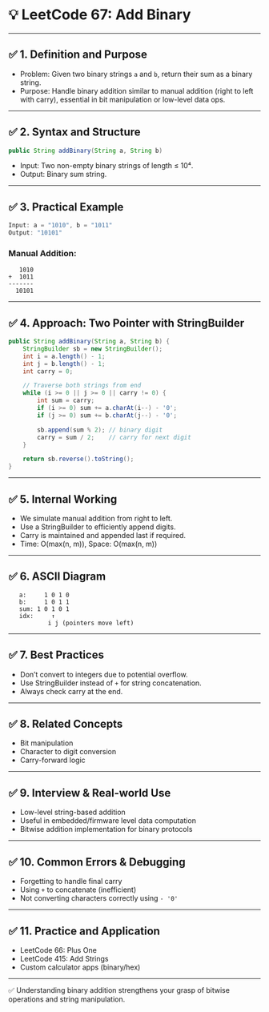 # 💡 LeetCode 67: Add Binary

---

## ✅ 1. Definition and Purpose

- Problem: Given two binary strings `a` and `b`, return their sum as a binary string.
- Purpose: Handle binary addition similar to manual addition (right to left with carry), essential in bit manipulation or low-level data ops.

---

## ✅ 2. Syntax and Structure

```java
public String addBinary(String a, String b)
```
- Input: Two non-empty binary strings of length ≤ 10⁴.
- Output: Binary sum string.

---

## ✅ 3. Practical Example

```java
Input: a = "1010", b = "1011"
Output: "10101"
```

### Manual Addition:
```
   1010
+  1011
-------
  10101
```

---

## ✅ 4. Approach: Two Pointer with StringBuilder

```java
public String addBinary(String a, String b) {
    StringBuilder sb = new StringBuilder();
    int i = a.length() - 1;
    int j = b.length() - 1;
    int carry = 0;

    // Traverse both strings from end
    while (i >= 0 || j >= 0 || carry != 0) {
        int sum = carry;
        if (i >= 0) sum += a.charAt(i--) - '0';
        if (j >= 0) sum += b.charAt(j--) - '0';

        sb.append(sum % 2); // binary digit
        carry = sum / 2;    // carry for next digit
    }

    return sb.reverse().toString();
}
```

---

## ✅ 5. Internal Working

- We simulate manual addition from right to left.
- Use a StringBuilder to efficiently append digits.
- Carry is maintained and appended last if required.
- Time: O(max(n, m)), Space: O(max(n, m))

---

## ✅ 6. ASCII Diagram

```
   a:     1 0 1 0
   b:     1 0 1 1
   sum: 1 0 1 0 1
   idx:     ↑
           i j (pointers move left)
```

---

## ✅ 7. Best Practices

- Don’t convert to integers due to potential overflow.
- Use StringBuilder instead of `+` for string concatenation.
- Always check carry at the end.

---

## ✅ 8. Related Concepts

- Bit manipulation
- Character to digit conversion
- Carry-forward logic

---

## ✅ 9. Interview & Real-world Use

- Low-level string-based addition
- Useful in embedded/firmware level data computation
- Bitwise addition implementation for binary protocols

---

## ✅ 10. Common Errors & Debugging

- Forgetting to handle final carry
- Using `+` to concatenate (inefficient)
- Not converting characters correctly using `- '0'`

---

## ✅ 11. Practice and Application

- LeetCode 66: Plus One
- LeetCode 415: Add Strings
- Custom calculator apps (binary/hex)

---

✅ Understanding binary addition strengthens your grasp of bitwise operations and string manipulation.

